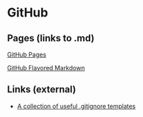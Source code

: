 GitHub
======

Pages (links to .md)
-----

[GitHub Pages](./github/pages)

[GitHub Flavored Markdown](./github/gfm)

Links (external)
-----

- [A collection of useful .gitignore templates](https://github.com/github/gitignore)
